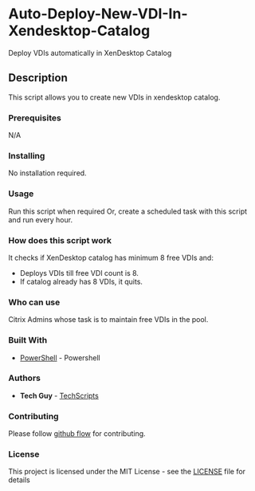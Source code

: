 # Auto-Deploy-New-VDI-In-Xendesktop-Catalog
Deploy VDIs automatically in XenDesktop Catalog

## Description

This script allows you to create new VDIs in xendesktop catalog.

### Prerequisites

N/A

### Installing

No installation required.

### Usage

Run this script when required Or, create a scheduled task with this script and run every hour.

### How does this script work

It checks if XenDesktop catalog has minimum 8 free VDIs and:
* Deploys VDIs till free VDI count is 8. 
* If catalog already has 8 VDIs, it quits.

### Who can use

Citrix Admins whose task is to maintain free VDIs in the pool.

### Built With

* [PowerShell](https://en.wikipedia.org/wiki/PowerShell) - Powershell

### Authors

* **Tech Guy** - [TechScripts](https://github.com/TechScripts)

### Contributing

Please follow [github flow](https://guides.github.com/introduction/flow/index.html) for contributing.

### License

This project is licensed under the MIT License - see the [LICENSE](LICENSE) file for details
